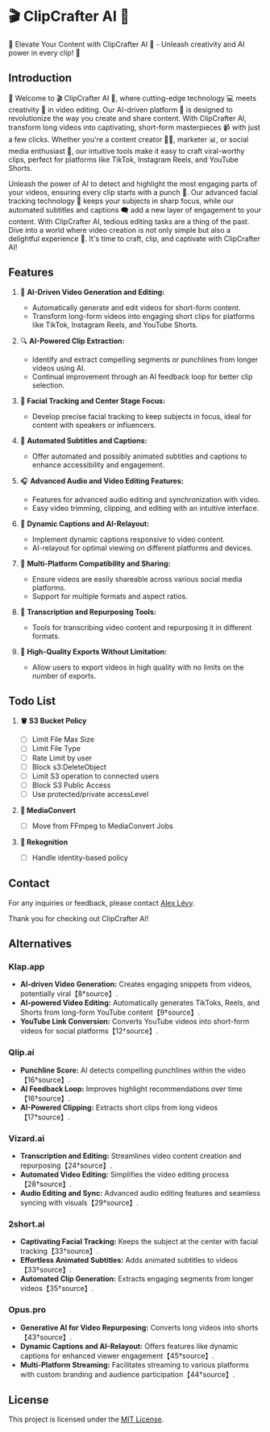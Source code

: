# 🎬 ClipCrafter AI 🌟

🚀 Elevate Your Content with ClipCrafter AI 🎥 - Unleash creativity and AI power in every clip! 🌟

## Introduction

👋 Welcome to 🎬 ClipCrafter AI 🌟, where cutting-edge technology 💻 meets creativity 🎨 in video editing. Our AI-driven platform 🤖 is designed to revolutionize the way you create and share content. With ClipCrafter AI, transform long videos into captivating, short-form masterpieces 📹 with just a few clicks. Whether you're a content creator 👩‍🎤, marketer 📊, or social media enthusiast 📱, our intuitive tools make it easy to craft viral-worthy clips, perfect for platforms like TikTok, Instagram Reels, and YouTube Shorts.

Unleash the power of AI to detect and highlight the most engaging parts of your videos, ensuring every clip starts with a punch 🥊. Our advanced facial tracking technology 👀 keeps your subjects in sharp focus, while our automated subtitles and captions 🗨️ add a new layer of engagement to your content. With ClipCrafter AI, tedious editing tasks are a thing of the past. Dive into a world where video creation is not only simple but also a delightful experience 🌈. It's time to craft, clip, and captivate with ClipCrafter AI!

## Features

1. 🎥 **AI-Driven Video Generation and Editing:**

   - Automatically generate and edit videos for short-form content.
   - Transform long-form videos into engaging short clips for platforms like TikTok, Instagram Reels, and YouTube Shorts.

2. 🔍 **AI-Powered Clip Extraction:**

   - Identify and extract compelling segments or punchlines from longer videos using AI.
   - Continual improvement through an AI feedback loop for better clip selection.

3. 🧔 **Facial Tracking and Center Stage Focus:**

   - Develop precise facial tracking to keep subjects in focus, ideal for content with speakers or influencers.

4. 📝 **Automated Subtitles and Captions:**

   - Offer automated and possibly animated subtitles and captions to enhance accessibility and engagement.

5. 🎧 **Advanced Audio and Video Editing Features:**

   - Features for advanced audio editing and synchronization with video.
   - Easy video trimming, clipping, and editing with an intuitive interface.

6. 💬 **Dynamic Captions and AI-Relayout:**

   - Implement dynamic captions responsive to video content.
   - AI-relayout for optimal viewing on different platforms and devices.

7. 🔄 **Multi-Platform Compatibility and Sharing:**

   - Ensure videos are easily shareable across various social media platforms.
   - Support for multiple formats and aspect ratios.

8. 📝 **Transcription and Repurposing Tools:**

   - Tools for transcribing video content and repurposing it in different formats.

9. 🌟 **High-Quality Exports Without Limitation:**
   - Allow users to export videos in high quality with no limits on the number of exports.

## Todo List

1. **🪣 S3 Bucket Policy**

   - [ ] Limit File Max Size
   - [ ] Limit File Type
   - [ ] Rate Limit by user
   - [ ] Block s3:DeleteObject
   - [ ] Limit S3 operation to connected users
   - [ ] Block S3 Public Access
   - [ ] Use protected/private accessLevel

2. **🎥 MediaConvert**

   - [ ] Move from FFmpeg to MediaConvert Jobs

3. **🐾 Rekognition**

   - [ ] Handle identity-based policy



## Contact

For any inquiries or feedback, please contact [Alex Lévy](mailto:alexlevy0@gmail.com).

Thank you for checking out ClipCrafter AI!

## Alternatives

### Klap.app

- **AI-driven Video Generation:** Creates engaging snippets from videos, potentially viral【8†source】.
- **AI-powered Video Editing:** Automatically generates TikToks, Reels, and Shorts from long-form YouTube content【9†source】.
- **YouTube Link Conversion:** Converts YouTube videos into short-form videos for social platforms【12†source】.

### Qlip.ai

- **Punchline Score:** AI detects compelling punchlines within the video【16†source】.
- **AI Feedback Loop:** Improves highlight recommendations over time【16†source】.
- **AI-Powered Clipping:** Extracts short clips from long videos【17†source】.

### Vizard.ai

- **Transcription and Editing:** Streamlines video content creation and repurposing【24†source】.
- **Automated Video Editing:** Simplifies the video editing process【28†source】.
- **Audio Editing and Sync:** Advanced audio editing features and seamless syncing with visuals【29†source】.

### 2short.ai

- **Captivating Facial Tracking:** Keeps the subject at the center with facial tracking【33†source】.
- **Effortless Animated Subtitles:** Adds animated subtitles to videos【33†source】.
- **Automated Clip Generation:** Extracts engaging segments from longer videos【35†source】.

### Opus.pro

- **Generative AI for Video Repurposing:** Converts long videos into shorts【43†source】.
- **Dynamic Captions and AI-Relayout:** Offers features like dynamic captions for enhanced viewer engagement【45†source】.
- **Multi-Platform Streaming:** Facilitates streaming to various platforms with custom branding and audience participation【44†source】.

## License

This project is licensed under the [MIT License](LINK_TO_LICENSE).
